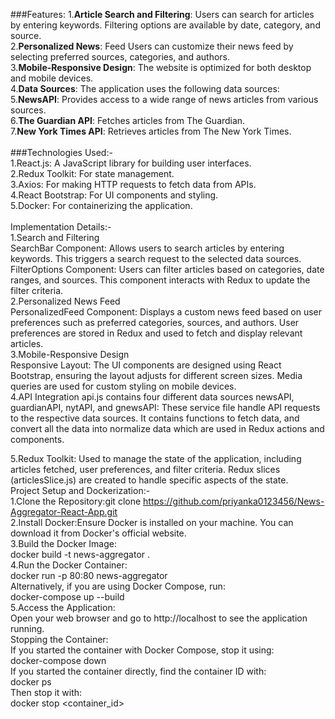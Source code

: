###Features:
1.**Article Search and Filtering**: Users can search for articles by entering keywords. Filtering options are available by date, category, and source.<br>
2.**Personalized News**: Feed Users can customize their news feed by selecting preferred sources, categories, and authors.<br>
3.**Mobile-Responsive Design**: The website is optimized for both desktop and mobile devices.<br>
4.**Data Sources**: The application uses the following data sources:<br>
5.**NewsAPI**: Provides access to a wide range of news articles from various sources.<br>
6.**The Guardian API**: Fetches articles from The Guardian.<br>
7.**New York Times API**: Retrieves articles from The New York Times.<br>
<br>
###Technologies Used:-<br>
1.React.js: A JavaScript library for building user interfaces.<br>
2.Redux Toolkit: For state management.<br>
3.Axios: For making HTTP requests to fetch data from APIs.<br>
4.React Bootstrap: For UI components and styling.<br>
5.Docker: For containerizing the application.<br>
<br>
Implementation Details:-<br>
1.Search and Filtering<br>
SearchBar Component: Allows users to search articles by entering keywords. This triggers a search request to the selected data sources.<br>
FilterOptions Component: Users can filter articles based on categories, date ranges, and sources. This component interacts with Redux to update the filter criteria.<br>
2.Personalized News Feed<br>
PersonalizedFeed Component: Displays a custom news feed based on user preferences such as preferred categories, sources, and authors. User preferences are stored in Redux and used to fetch and display relevant articles.<br>
3.Mobile-Responsive Design<br>
Responsive Layout: The UI components are designed using React Bootstrap, ensuring the layout adjusts for different screen sizes. Media queries are used for custom styling on mobile devices.<br>
4.API Integration
api.js contains four different data sources newsAPI, guardianAPI, nytAPI, and gnewsAPI: These service file handle API requests to the respective data sources. It contains functions to fetch data, and convert all the data into normalize data which are used in Redux actions and components.<br>

5.Redux Toolkit: Used to manage the state of the application, including articles fetched, user preferences, and filter criteria. Redux slices (articlesSlice.js) are created to handle specific aspects of the state.
<br>
Project Setup and Dockerization:-<br>
1.Clone the Repository:git clone https://github.com/priyanka0123456/News-Aggregator-React-App.git<br>
2.Install Docker:Ensure Docker is installed on your machine. You can download it from Docker's official website.<br>
3.Build the Docker Image:<br>
docker build -t news-aggregator .<br>
4.Run the Docker Container:<br>
docker run -p 80:80 news-aggregator<br>
Alternatively, if you are using Docker Compose, run:<br>
docker-compose up --build<br>
5.Access the Application:<br>
Open your web browser and go to http://localhost to see the application running.<br>
Stopping the Container:<br>
If you started the container with Docker Compose, stop it using:<br>
docker-compose down<br>
If you started the container directly, find the container ID with:<br>
docker ps<br>
Then stop it with:<br>
docker stop <container_id><br>

